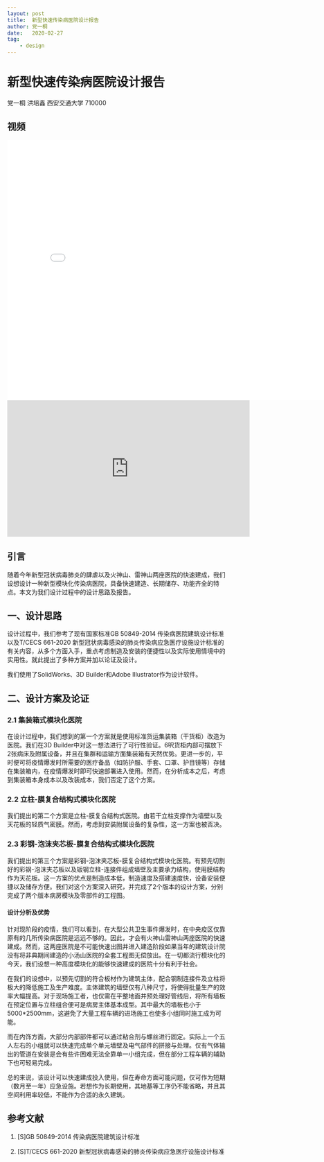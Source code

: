 ```yaml
---
layout: post
title:  新型快速传染病医院设计报告
author: 党一桐
date:   2020-02-27
tag: 
    - design
---
```


# 新型快速传染病医院设计报告

党一桐  洪培鑫  西安交通大学 710000

## 视频

<iframe src="//player.bilibili.com/player.html?aid=92153718&cid=157350503&page=1"  style="width: 800px;height: 600px" scrolling="no" border="0" frameborder="no" framespacing="0" allowfullscreen="true"> </iframe>

<iframe width="560" height="315" src="https://www.youtube.com/embed/C04Fxk0s_e4" frameborder="0" allow="accelerometer; autoplay; encrypted-media; gyroscope; picture-in-picture" allowfullscreen></iframe>

## 引言

随着今年新型冠状病毒肺炎的肆虐以及火神山、雷神山两座医院的快速建成，我们设想设计一种新型模块化传染病医院，具备快速建造、长期储存、功能齐全的特点。本文为我们设计过程中的设计思路及报告。

## 一、设计思路

设计过程中，我们参考了现有国家标准GB 50849-2014 传染病医院建筑设计标准以及T/CECS 661-2020 新型冠状病毒感染的肺炎传染病应急医疗设施设计标准的有关内容，从多个方面入手，重点考虑制造及安装的便捷性以及实际使用情境中的实用性。就此提出了多种方案并加以论证及设计。

我们使用了SolidWorks、3D Builder和Adobe Illustrator作为设计软件。

## 二、设计方案及论证

### 2.1 集装箱式模块化医院

在设计过程中，我们想到的第一个方案就是使用标准货运集装箱（干货柜）改造为医院。我们在3D Builder中对这一想法进行了可行性验证。6呎货柜内部可摆放下2张病床及附属设备，并且在集群和运输方面集装箱有天然优势。更进一步的，平时便可将疫情爆发时所需要的医疗备品（如防护服、手套、口罩、护目镜等）存储在集装箱内，在疫情爆发时即可快速部署进入使用。然而，在分析成本之后，考虑到集装箱本身成本以及改装成本，我们否定了这个方案。

### 2.2 立柱-膜复合结构式模块化医院

我们提出的第二个方案是立柱-膜复合结构式医院。由若干立柱支撑作为墙壁以及天花板的轻质气密膜。然而，考虑到安装附属设备的复杂性，这一方案也被否决。

### 2.3 彩钢-泡沫夹芯板-膜复合结构式模块化医院

我们提出的第三个方案是彩钢-泡沫夹芯板-膜复合结构式模块化医院。有预先切割好的彩钢-泡沫夹芯板以及钣钢立柱-连接件组成墙壁及主要承力结构，使用膜结构作为天花板。这一方案的优点是制造成本低，制造速度及搭建速度快，设备安装便捷以及储存方便。我们对这个方案深入研究，并完成了2个版本的设计方案，分别完成了两个版本病房模块及零部件的工程图。

#### 设计分析及优势

针对现阶段的疫情，我们可以看到，在大型公共卫生事件爆发时，在中央疫区仅靠原有的几所传染病医院是远远不够的。因此，才会有火神山雷神山两座医院的快速建成。然而，这两座医院是不可能快速出图并进入建造阶段如果当年的建筑设计院没有将非典期间建造的小汤山医院的全套工程图无偿放出。在一切都流行模块化的今天，我们设想一种高度模块化的能够快速建成的医院十分有利于社会。

在我们的设想中，以预先切割的符合板材作为建筑主体，配合钢制连接件及立柱将极大的降低施工及生产难度。主体建筑的墙壁仅有八种尺寸，将使得批量生产的效率大幅提高。对于现场施工者，也仅需在平整地面并预处理好管线后，将所有墙板在预定位置与立柱组合便可是病房主体基本成型。其中最大的墙板也小于5000*2500mm，这避免了大量工程车辆的进场施工也使多小组同时施工成为可能。

而在内饰方面，大部分内部部件都可以通过粘合剂与螺丝进行固定。实际上一个五人左右的小组就可以快速完成单个单元墙壁及电气部件的拼接与处理。仅有气体输出的管道在安装是会有些许困难无法全靠单一小组完成，但在部分工程车辆的辅助下也可轻易完成。

总的来说，该设计可以快速建成投入使用，但在寿命方面可能问题，仅可作为短期（数月至一年）应急设施。若想作为长期使用，其地基等工序仍不能省略，并且其空间利用率较低，不能作为合适的永久建筑。

## 参考文献

1. [S]GB 50849-2014 传染病医院建筑设计标准

2. [S]T/CECS 661-2020 新型冠状病毒感染的肺炎传染病应急医疗设施设计标准